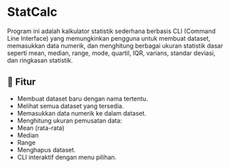 # StatCalc
Program ini adalah kalkulator statistik sederhana berbasis CLI (Command Line Interface) yang memungkinkan pengguna untuk membuat dataset, memasukkan data numerik, dan menghitung berbagai ukuran statistik dasar seperti mean, median, range, mode, quartil, IQR, varians, standar deviasi, dan ringkasan statistik.

## 🚀 Fitur
- Membuat dataset baru dengan nama tertentu.
- Melihat semua dataset yang tersedia.
- Memasukkan data numerik ke dalam dataset.
- Menghitung ukuran pemusatan data:
- Mean (rata-rata)
- Median
- Range
- Menghapus dataset.
- CLI interaktif dengan menu pilihan.
